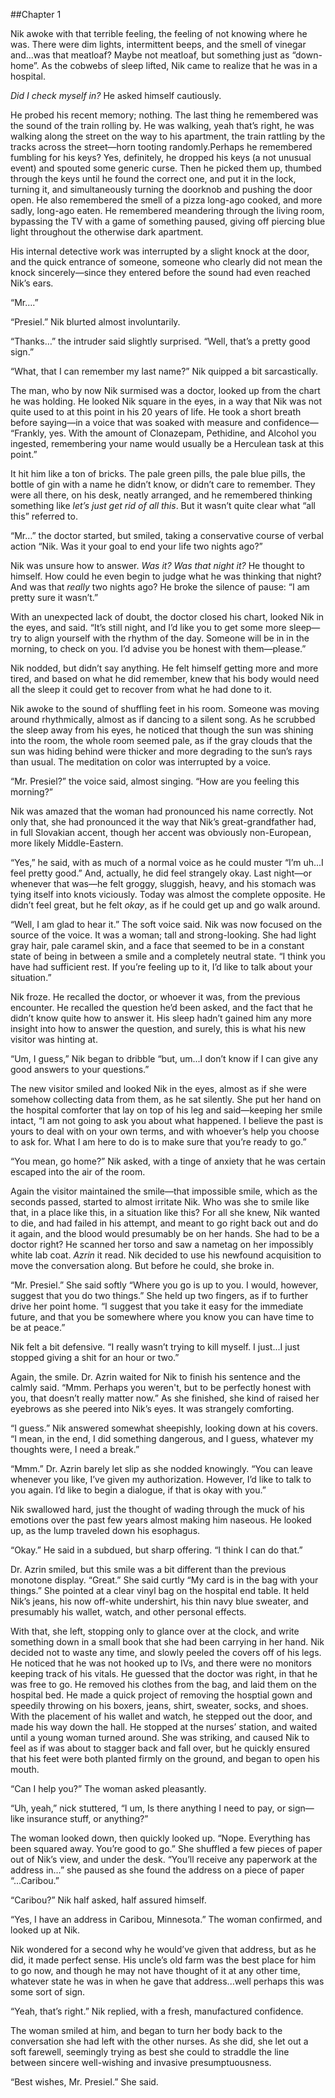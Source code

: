 ##Chapter 1


Nik awoke with that terrible feeling, the feeling of not knowing where he was. There were dim lights, intermittent beeps, and the smell of vinegar and...was that meatloaf? Maybe not meatloaf, but something just as “down-home”. As the cobwebs of sleep lifted, Nik came to realize that he was in a hospital.

*Did I check myself in?* He asked himself cautiously. 

He probed his recent memory; nothing. The last thing he remembered was the sound of the train rolling by. He was walking, yeah that’s right, he was walking along the street on the way to his apartment, the train rattling by the tracks across the street—horn tooting randomly.Perhaps he remembered fumbling for his keys? Yes, definitely, he dropped his keys (a not unusual event) and spouted some generic curse. Then he picked them up, thumbed through the keys until he found the correct one, and put it in the lock, turning it, and simultaneously turning the doorknob and pushing the door open. He also remembered the smell of a pizza long-ago cooked, and more sadly, long-ago eaten. He remembered meandering through the living room, bypassing the TV with a game of something paused, giving off piercing blue light throughout the otherwise dark apartment.

His internal detective work was interrupted by a slight knock at the door, and the quick entrance of someone, someone who clearly did not mean the knock sincerely—since they entered before the sound had even reached Nik’s ears.

 “Mr….”

“Presiel.” Nik blurted almost involuntarily.

“Thanks…” the intruder said slightly surprised. “Well, that’s a pretty good sign.”

“What, that I can remember my last name?” Nik quipped a bit sarcastically.

The man, who by now Nik surmised was a doctor, looked up from the chart he was holding. He looked Nik square in the eyes, in a way that Nik was not quite used to at this point in his 20 years of life. He took a short breath before saying—in a voice that was soaked with measure and confidence— “Frankly, yes. With the amount of Clonazepam, Pethidine, and Alcohol you ingested, remembering your name would usually be a Herculean task at this point.”

It hit him like a ton of bricks. The pale green pills, the pale blue pills, the bottle of gin with a name he didn’t know, or didn’t care to remember. They were all there, on his desk, neatly arranged, and he remembered thinking something like *let’s just get rid of all this*. But it wasn’t quite clear what “all this” referred to.

“Mr…” the doctor started, but smiled, taking a conservative course of verbal action “Nik. Was it your goal to end your life two nights ago?”

Nik was unsure how to answer. *Was it? Was that night it?* He thought to himself. How could he even begin to judge what he was thinking that night? And was that *really* two nights ago? He broke the silence of pause: “I am pretty sure it wasn’t.”

With an unexpected lack of doubt, the doctor closed his chart, looked Nik in the eyes, and said. “It’s still night, and I’d like you to get some more sleep—try to align yourself with the rhythm of the day. Someone will be in in the morning, to check on you. I’d advise you be honest with them—please.”

Nik nodded, but didn’t say anything. He felt himself getting more and more tired, and based on what he did remember, knew that his body would need all the sleep it could get to recover from what he had done to it.



Nik awoke to the sound of shuffling feet in his room. Someone was moving around rhythmically, almost as if dancing to a silent song. As he scrubbed the sleep away from his eyes, he noticed that though the sun was shining into the room, the whole room seemed pale, as if the gray clouds that the sun was hiding behind were thicker and more degrading to the sun’s rays than usual. The meditation on color was interrupted by a voice.

“Mr. Presiel?” the voice said, almost singing. “How are you feeling this morning?”

Nik was amazed that the woman had pronounced his name correctly. Not only that, she had pronounced it the way that Nik’s great-grandfather had, in full Slovakian accent, though her accent was obviously non-European, more likely Middle-Eastern.

“Yes,” he said, with as much of a normal voice as he could muster “I’m uh...I feel pretty good.” And, actually, he did feel strangely okay. Last night—or whenever that was—he felt groggy, sluggish, heavy, and his stomach was tying itself into knots viciously. Today was almost the complete opposite. He didn’t feel great, but he felt *okay*, as if he could get up and go walk around.  

“Well, I am glad to hear it.” The soft voice said. Nik was now focused on the source of the voice. It was a woman; tall and strong-looking. She had light gray hair, pale caramel skin, and a face that seemed to be in a constant state of being in between a smile and a completely neutral state. “I think you have had sufficient rest. If you’re feeling up to it, I’d like to talk about your situation.”

Nik froze. He recalled the doctor, or whoever it was, from the previous encounter. He recalled the question he’d been asked, and the fact that he didn’t know quite how to answer it. His sleep hadn’t gained him any more insight into how to answer the question, and surely, this is what his new visitor was hinting at.

“Um, I guess,” Nik began to dribble “but, um...I don’t know if I can give any good answers to your questions.”

The new visitor smiled and looked Nik in the eyes, almost as if she were somehow collecting data from them, as he sat silently. She put her hand on the hospital comforter that lay on top of his leg and said—keeping her smile intact, “I am not going to ask you about what happened. I believe the past is yours to deal with on your own terms, and with whoever’s help you choose to ask for. What I am here to do is to make sure that you’re ready to go.”

“You mean, go home?” Nik asked, with a tinge of anxiety that he was certain escaped into the air of the room.

Again the visitor maintained the smile—that impossible smile, which as the seconds passed, started to almost irritate Nik. Who was she to smile like that, in a place like this, in a situation like this? For all she knew, Nik wanted to die, and had failed in his attempt, and meant to go right back out and do it again, and the blood would presumably be on her hands. She had to be a doctor right? He scanned her torso and saw a nametag on her impossibly white lab coat. *Azrin* it read. Nik decided to use his newfound acquisition to move the conversation along. But before he could, she broke in.

“Mr. Presiel.” She said softly “Where you go is up to you. I would, however, suggest that you do two things.” She held up two fingers, as if to further drive her point home. “I suggest that you take it easy for the immediate future, and that you be somewhere where you know you can have time to be at peace.”

Nik felt a bit defensive. “I really wasn’t trying to kill myself. I just...I just stopped giving a shit for an hour or two.”

Again, the smile. Dr. Azrin waited for Nik to finish his sentence and the calmly said. “Mmm. Perhaps you weren't, but to be perfectly honest with you, that doesn’t really matter now.” As she finished, she kind of raised her eyebrows as she peered into Nik’s eyes. It was strangely comforting.

“I guess.” Nik answered somewhat sheepishly, looking down at his covers. “I mean, in the end, I did something dangerous, and I guess, whatever my thoughts were, I need a break.”

“Mmm.” Dr. Azrin barely let slip as she nodded knowingly. “You can leave whenever you like, I’ve given my authorization. However, I’d like to talk to you again. I’d like to begin a dialogue, if that is okay with you.”

Nik swallowed hard, just the thought of wading through the muck of his emotions over the past few years almost making him naseous. He looked up, as the lump traveled down his esophagus.

“Okay.” He said in a subdued, but sharp offering. “I think I can do that.”

Dr. Azrin smiled, but this smile was a bit different than the previous monotone display.
“Great.” She said curtly “My card is in the bag with your things.” She pointed at a clear vinyl bag on the hospital end table. It held Nik’s jeans, his now off-white undershirt, his thin navy blue sweater, and presumably his wallet, watch, and other personal effects.

With that, she left, stopping only to glance over at the clock, and write something down in a small book that she had been carrying in her hand. Nik decided not to waste any time, and slowly peeled the covers off of his legs. He noticed that he was not hooked up to IVs, and there were no monitors keeping track of his vitals. He guessed that the doctor was right, in that he was free to go. He removed his clothes from the bag, and laid them on the hospital bed. He made a quick project of removing the hosptial gown and speedily throwing on his boxers, jeans, shirt, sweater, socks, and shoes. With the placement of his wallet and watch, he stepped out the door, and made his way down the hall.
He stopped at the nurses’ station, and waited until a young woman turned around. She was striking, and caused Nik to feel as if was about to stagger back and fall over, but he quickly ensured that his feet were both planted firmly on the ground, and began to open his mouth.

“Can I help you?” The woman asked pleasantly.

“Uh, yeah,” nick stuttered, “I um, Is there anything I need to pay, or sign—like insurance stuff, or anything?”

The woman looked down, then quickly looked up. “Nope. Everything has been squared away. You’re good to go.” She shuffled a few pieces of paper out of Nik’s view, and under the desk. “You’ll receive any paperwork at the address in…” she paused as she found the address on a piece of paper “...Caribou.”

“Caribou?” Nik half asked, half assured himself.

“Yes, I have an address in Caribou, Minnesota.” The woman confirmed, and looked up at Nik.

Nik wondered for a second why he would’ve given that address, but as he did, it made perfect sense. His uncle’s old farm was the best place for him to go now, and though he may not have thought of it at any other time, whatever state he was in when he gave that address...well perhaps this was some sort of sign.

“Yeah, that’s right.” Nik replied, with a fresh, manufactured confidence.

The woman smiled at him, and began to turn her body back to the conversation she had left with the other nurses. As she did, she let out a soft farewell, seemingly trying as best she could to straddle the line between sincere well-wishing and invasive presumptuousness.

“Best wishes, Mr. Presiel.” She said.
